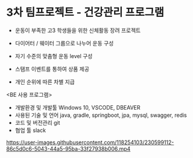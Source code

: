 # 3차 팀프로젝트 - 건강관리 프로그램
- 운동이 부족한 고3 학생들을 위한 신체활동 장려 프로젝트

- 다이어터 / 웨이터 그룹으로 나누어 운동 구성

- 자기 수준의 맞춤형 운동 level 구성

- 스탬프 이벤트를 통하여 상품 제공

- 개인 순위에 따른 차별 지급

<BE 사용 프로그램>
- 개발환경 및 개발툴
Windows 10, VSCODE, DBEAVER
- 사용된 기술 및 언어 
java, gradle, springboot, jpa, mysql, swagger, redis
- 코드 및 버전관리
git
- 협업 툴
slack

https://user-images.githubusercontent.com/118254103/230599112-86c5d0c6-5043-44a5-95ba-33f27938b006.mp4
